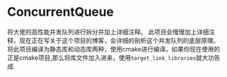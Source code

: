 # ConcurrentQueue
将大佬的高性能并发队列进行拆分并加上详细注释。
此项目会慢慢加上详细注释，现在正在写关于这个项目的博客，会详细的剖析这个并发队列的底层原理。    
将此项目编译为静态库和动态库两种，使用cmake进行编译。如果你现在使用的正是cmake项目,那么将库文件加入进来，使用```target_link_libraries```就大功告成.
  